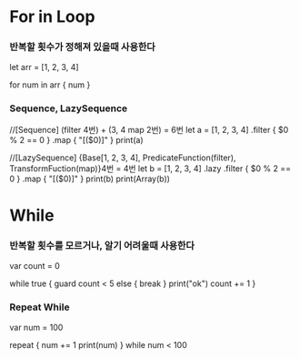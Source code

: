 
# For in Loop

###  반복할 횟수가 정해져 있을때 사용한다

let arr = [1, 2, 3, 4]

for num in arr {
num
}



### Sequence, LazySequence

//[Sequence] (filter 4번) + (3, 4 map 2번) = 6번
let a = [1, 2, 3, 4]
.filter { $0 % 2 == 0 }
.map { "[\($0)]" }
print(a)

//[LazySequence] {Base[1, 2, 3, 4], PredicateFunction(filter), TransformFuction(map)}4번 = 4번
let b = [1, 2, 3, 4]
.lazy
.filter { $0 % 2 == 0 }
.map { "[\($0)]" }
print(b)
print(Array(b))


# While

### 반복할 횟수를 모르거나, 알기 어려울때 사용한다

var count = 0

while true {
guard count < 5 else { break }
print("ok")
count += 1
}

### Repeat While

var num = 100

repeat {
num += 1
print(num)
} while num < 100
